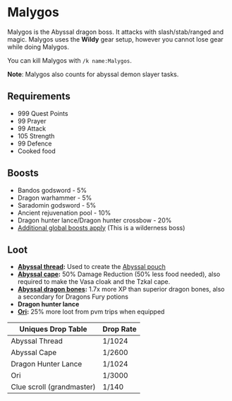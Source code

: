 # Malygos

Malygos is the Abyssal dragon boss. It attacks with slash/stab/ranged and magic. Malygos uses the **Wildy** gear setup, however you cannot lose gear while doing Malygos.

You can kill Malygos with `/k name:Malygos`.&#x20;

**Note**: Malygos also counts for abyssal demon slayer tasks.

## Requirements

* 999 Quest Points
* 99 Prayer
* 99 Attack
* 105 Strength
* 99 Defence
* Cooked food

## Boosts

* Bandos godsword - 5%
* Dragon warhammer - 5%
* Saradomin godsword - 5%
* Ancient rejuvenation pool - 10%
* Dragon hunter lance/Dragon hunter crossbow - 20%
* [Additional global boosts apply](../../skills/combat-skills.md#boosts) (This is a wilderness boss)

## Loot

* [**Abyssal thread**](../../skills/runecraft.md)**:** Used to create the [Abyssal pouch](../../skills/runecraft.md#custom-content-and-boosts)
* [**Abyssal cape**](../../custom-items/equippables/#abyssal-equipment)**:** 50% Damage Reduction (50% less food needed), also required to make the Vasa cloak and the Tzkal cape.
* [**Abyssal dragon bones**](../../skills/prayer.md)**:** 1.7x more XP than superior dragon bones, also a secondary for Dragons Fury potions
* **Dragon hunter lance**
* [**Ori**](../../custom-items/pets.md#resource-gathering-and-loot-effecting-pets)**:** 25% more loot from pvm trips when equipped

| **Uniques Drop Table**    | **Drop Rate** |
| ------------------------- | ------------- |
| Abyssal Thread            | 1/1024        |
| Abyssal Cape              | 1/2600        |
| Dragon Hunter Lance       | 1/1024        |
| Ori                       | 1/3000        |
| Clue scroll (grandmaster) | 1/140         |
